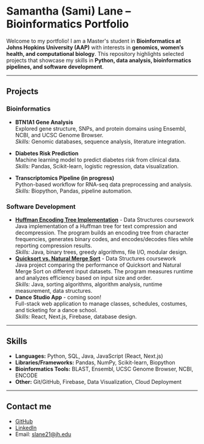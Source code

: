 # Samantha (Sami) Lane – Bioinformatics Portfolio

Welcome to my portfolio! I am a Master's student in **Bioinformatics at Johns Hopkins University (AAP)** with interests in **genomics, women’s health, and computational biology**. This repository highlights selected projects that showcase my skills in **Python, data analysis, bioinformatics pipelines, and software development**.  

---

## Projects

### Bioinformatics
- **BTN1A1 Gene Analysis**  
  Explored gene structure, SNPs, and protein domains using Ensembl, NCBI, and UCSC Genome Browser.  
  *Skills:* Genomic databases, sequence analysis, literature integration.  

- **Diabetes Risk Prediction**  
  Machine learning model to predict diabetes risk from clinical data.  
  *Skills:* Pandas, Scikit-learn, logistic regression, data visualization.  

- **Transcriptomics Pipeline (in progress)**  
  Python-based workflow for RNA-seq data preprocessing and analysis.  
  *Skills:* Biopython, Pandas, pipeline automation.  

### Software Development  
- [**Huffman Encoding Tree Implementation**](https://github.com/splane00/data-struc-3) - Data Structures coursework  
  Java implementation of a Huffman tree for text compression and decompression. The program builds an encoding tree from character frequencies, generates binary codes, and encodes/decodes files while reporting compression results.  
  *Skills:* Java, binary trees, greedy algorithms, file I/O, modular design.
- [**Quicksort vs. Natural Merge Sort**](https://github.com/splane00/data-struc-4) - Data Structures coursework  
  Java project comparing the performance of Quicksort and Natural Merge Sort on different input datasets. The program measures runtime and analyzes efficiency based on input size and order.  
  *Skills:* Java, sorting algorithms, algorithm analysis, runtime measurement, data structures.  
- **Dance Studio App** - coming soon!  
  Full-stack web application to manage classes, schedules, costumes, and ticketing for a dance school.    
  *Skills:* React, Next.js, Firebase, database design.  

---

## Skills
- **Languages:** Python, SQL, Java, JavaScript (React, Next.js)  
- **Libraries/Frameworks:** Pandas, NumPy, Scikit-learn, Biopython  
- **Bioinformatics Tools:** BLAST, Ensembl, UCSC Genome Browser, NCBI, ENCODE  
- **Other:** Git/GitHub, Firebase, Data Visualization, Cloud Deployment  

---

## Contact me
- [GitHub](https://github.com/splane00)  
- [LinkedIn](https://www.linkedin.com/in/samantha-lane-917771155/)
- Email: slane21@jh.edu
